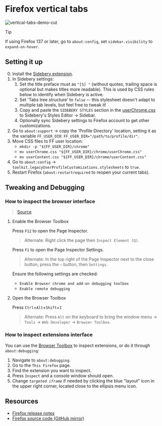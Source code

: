 # Firefox vertical tabs

![vertical-tabs-demo-cut](https://github.com/lucaspar/firefox-vertical-tabs/assets/7535699/62239850-2f2a-4a06-86f4-59019a976900)

> [!TIP]
>
> If using Firefox 137 or later, go to `about:config`, set `sidebar.visibility` to `expand-on-hover`.

## Setting it up

0. Install the [Sidebery extension](https://addons.mozilla.org/en-US/firefox/addon/sidebery/).
1. In Sidebery settings:
    1. Set the title preface must as `"[S] "` (without quotes, trailing space is optional but makes titles more readable).
        This is used by CSS rules below to identify when Sidebery is active.
    2. Set 'Tabs tree structure' to `false` -- this stylesheet doesn't adapt to
        multiple tab levels, but feel free to tweak it!
    3. Copy and paste the `SIDEBERY STYLES` section in the [userChrome.css](./userChrome.css) to
        Sidebery's Styles Editor → Sidebar.
    4. Optionally sync Sidebery settings to Firefox account to get other customizations.
2. Go to `about:support` → copy the 'Profile Directory' location, setting it as the variable `FF_USER_DIR`: `FF_USER_DIR="/path/to/profile/dir"`.
3. Move CSS files to FF user location:
    + `mkdir -p "${FF_USER_DIR}/chrome"`
    + `mv userChrome.css "${FF_USER_DIR}/chrome/userChrome.css"`
    + `mv userContent.css "${FF_USER_DIR}/chrome/userContent.css"`
4. Go to `about:config` → `toolkit.legacyUserProfileCustomizations.stylesheets` to `true`.
5. Restart Firefox (`about:restartrequired` to reopen your current tabs).

## Tweaking and Debugging

### How to inspect the browser interface

> [Source](https://superuser.com/questions/1608096/how-to-inspect-firefoxs-ui)

1. Enable the Browser Toolbox

    Press `F12` to open the Page Inspector.

    > Alternate: Right click the page then `Inspect Element (Q)`.

    Press `F1` to open the Page Inspector Settings.

    > Alternate: In the top right of the Page Inspector next to the close button; press the `⋯` button, then `Settings`.

    Ensure the following settings are checked:

    + `Enable Browser chrome and add-on debugging toolbox`
    + `Enable remote debugging`

2. Open the Browser Toolbox

    Press `Ctrl`+`Alt`+`Shift`+`I`

    > Alternate: Press `Alt` on the keyboard to bring the window menu → `Tools` → `Web Developer` → `Browser Toolbox`.

### How to inspect extensions interface

You can use the [Browser Toolbox](#how-to-inspect-the-browser-interface) to inspect extensions, or do it through `about:debugging`:

1. Navigate to `about:debugging`.
2. Go to the `This Firefox` page.
3. Find the extension you want to inspect.
4. Press `Inspect` and a console window should open.
5. Change *`targeted iframe`* if needed by clicking the blue "layout" icon
    in the upper right corner, located close to the ellipsis menu icon.

## Resources

+ [Firefox release notes](https://www.mozilla.org/en-US/firefox/releasenotes/)
+ [Firefox source code (GitHub mirror)](https://github.com/mozilla/gecko-dev/)
